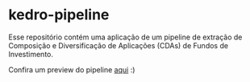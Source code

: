 # kedro-pipeline

Esse repositório contém uma aplicação de um pipeline de extração de Composição e Diversificação de Aplicações (CDAs) de Fundos de Investimento.

Confira um preview do pipeline [aqui](https://github.com/ocamposfaria/kedro-pipeline/blob/master/pipeline_preview.jpg?raw=true) :)
